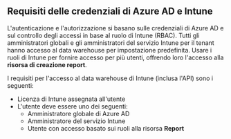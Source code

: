 <!-- This include is part of the Intune Data Warehouse documentation. -->

## <a name="azure-ad-and-intune-credential-requirements"></a>Requisiti delle credenziali di Azure AD e Intune

L'autenticazione e l'autorizzazione si basano sulle credenziali di Azure AD e sul controllo degli accessi in base al ruolo di Intune (RBAC). Tutti gli amministratori globali e gli amministratori del servizio Intune per il tenant hanno accesso al data warehouse per impostazione predefinita. Usare i ruoli di Intune per fornire accesso per più utenti, offrendo loro l'accesso alla **risorsa di creazione report**.

I requisiti per l'accesso al data warehouse di Intune (inclusa l'API) sono i seguenti:

  -  Licenza di Intune assegnata all'utente
  -  L'utente deve essere uno dei seguenti:
      -  Amministratore globale di Azure AD
      -  Amministratore del servizio Intune
      -  Utente con accesso basato sui ruoli alla risorsa **Report**